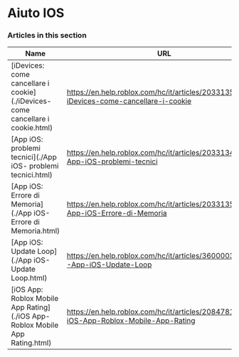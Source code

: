 # Aiuto IOS  
### Articles in this section
Name|URL
-|-
[iDevices: come cancellare i cookie](./iDevices- come cancellare i cookie.html) |https://en.help.roblox.com/hc/it/articles/203313530-iDevices-come-cancellare-i-cookie
[App iOS: problemi tecnici](./App iOS- problemi tecnici.html) |https://en.help.roblox.com/hc/it/articles/203313470-App-iOS-problemi-tecnici
[App iOS: Errore di Memoria](./App iOS- Errore di Memoria.html) |https://en.help.roblox.com/hc/it/articles/203313540-App-iOS-Errore-di-Memoria
[App iOS: Update Loop](./App iOS- Update Loop.html) |https://en.help.roblox.com/hc/it/articles/360000361586-App-iOS-Update-Loop
[iOS App: Roblox Mobile App Rating](./iOS App- Roblox Mobile App Rating.html) |https://en.help.roblox.com/hc/it/articles/208478126-iOS-App-Roblox-Mobile-App-Rating
